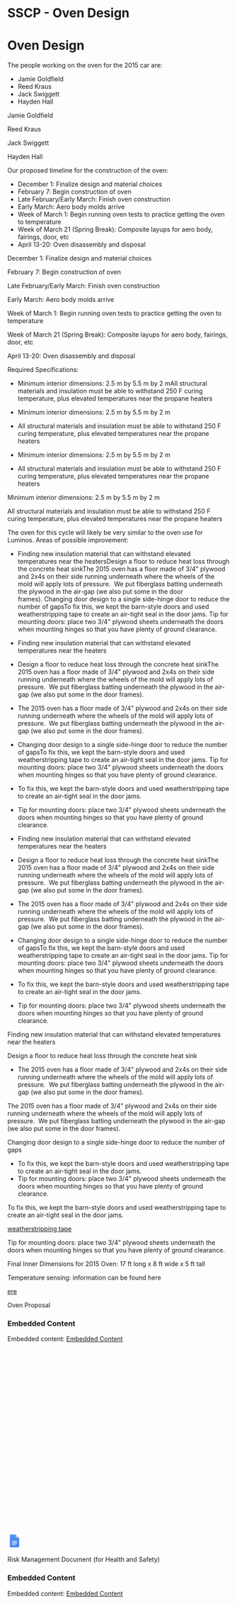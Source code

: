 # SSCP - Oven Design

# Oven Design

The people working on the oven for the 2015 car are:

* Jamie Goldfield
* Reed Kraus
* Jack Swiggett
* Hayden Hall

Jamie Goldfield

Reed Kraus

Jack Swiggett

Hayden Hall

Our proposed timeline for the construction of the oven:

* December 1: Finalize design and material choices
* February 7: Begin construction of oven
* Late February/Early March: Finish oven construction
* Early March: Aero body molds arrive
* Week of March 1: Begin running oven tests to practice getting the oven to temperature
* Week of March 21 (Spring Break): Composite layups for aero body, fairings, door, etc
* April 13-20: Oven disassembly and disposal

December 1: Finalize design and material choices

February 7: Begin construction of oven

Late February/Early March: Finish oven construction

Early March: Aero body molds arrive

Week of March 1: Begin running oven tests to practice getting the oven to temperature

Week of March 21 (Spring Break): Composite layups for aero body, fairings, door, etc

April 13-20: Oven disassembly and disposal

Required Specifications:

* Minimum interior dimensions: 2.5 m by 5.5 m by 2 mAll structural materials and insulation must be able to withstand 250 F curing temperature, plus elevated temperatures near the propane heaters
* Minimum interior dimensions: 2.5 m by 5.5 m by 2 m
* All structural materials and insulation must be able to withstand 250 F curing temperature, plus elevated temperatures near the propane heaters

* Minimum interior dimensions: 2.5 m by 5.5 m by 2 m
* All structural materials and insulation must be able to withstand 250 F curing temperature, plus elevated temperatures near the propane heaters

Minimum interior dimensions: 2.5 m by 5.5 m by 2 m

All structural materials and insulation must be able to withstand 250 F curing temperature, plus elevated temperatures near the propane heaters

The oven for this cycle will likely be very similar to the oven use for Luminos. Areas of possible improvement:

* Finding new insulation material that can withstand elevated temperatures near the heatersDesign a floor to reduce heat loss through the concrete heat sinkThe 2015 oven has a floor made of 3/4" plywood and 2x4s on their side running underneath where the wheels of the mold will apply lots of pressure.  We put fiberglass batting underneath the plywood in the air-gap (we also put some in the door frames). Changing door design to a single side-hinge door to reduce the number of gapsTo fix this, we kept the barn-style doors and used weatherstripping tape to create an air-tight seal in the door jams. Tip for mounting doors: place two 3/4" plywood sheets underneath the doors when mounting hinges so that you have plenty of ground clearance.  
* Finding new insulation material that can withstand elevated temperatures near the heaters
* Design a floor to reduce heat loss through the concrete heat sinkThe 2015 oven has a floor made of 3/4" plywood and 2x4s on their side running underneath where the wheels of the mold will apply lots of pressure.  We put fiberglass batting underneath the plywood in the air-gap (we also put some in the door frames). 
* The 2015 oven has a floor made of 3/4" plywood and 2x4s on their side running underneath where the wheels of the mold will apply lots of pressure.  We put fiberglass batting underneath the plywood in the air-gap (we also put some in the door frames). 
* Changing door design to a single side-hinge door to reduce the number of gapsTo fix this, we kept the barn-style doors and used weatherstripping tape to create an air-tight seal in the door jams. Tip for mounting doors: place two 3/4" plywood sheets underneath the doors when mounting hinges so that you have plenty of ground clearance.  
* To fix this, we kept the barn-style doors and used weatherstripping tape to create an air-tight seal in the door jams. 
* Tip for mounting doors: place two 3/4" plywood sheets underneath the doors when mounting hinges so that you have plenty of ground clearance.  

* Finding new insulation material that can withstand elevated temperatures near the heaters
* Design a floor to reduce heat loss through the concrete heat sinkThe 2015 oven has a floor made of 3/4" plywood and 2x4s on their side running underneath where the wheels of the mold will apply lots of pressure.  We put fiberglass batting underneath the plywood in the air-gap (we also put some in the door frames). 
* The 2015 oven has a floor made of 3/4" plywood and 2x4s on their side running underneath where the wheels of the mold will apply lots of pressure.  We put fiberglass batting underneath the plywood in the air-gap (we also put some in the door frames). 
* Changing door design to a single side-hinge door to reduce the number of gapsTo fix this, we kept the barn-style doors and used weatherstripping tape to create an air-tight seal in the door jams. Tip for mounting doors: place two 3/4" plywood sheets underneath the doors when mounting hinges so that you have plenty of ground clearance.  
* To fix this, we kept the barn-style doors and used weatherstripping tape to create an air-tight seal in the door jams. 
* Tip for mounting doors: place two 3/4" plywood sheets underneath the doors when mounting hinges so that you have plenty of ground clearance.  

Finding new insulation material that can withstand elevated temperatures near the heaters

Design a floor to reduce heat loss through the concrete heat sink

* The 2015 oven has a floor made of 3/4" plywood and 2x4s on their side running underneath where the wheels of the mold will apply lots of pressure.  We put fiberglass batting underneath the plywood in the air-gap (we also put some in the door frames). 

The 2015 oven has a floor made of 3/4" plywood and 2x4s on their side running underneath where the wheels of the mold will apply lots of pressure.  We put fiberglass batting underneath the plywood in the air-gap (we also put some in the door frames). 

Changing door design to a single side-hinge door to reduce the number of gaps

* To fix this, we kept the barn-style doors and used weatherstripping tape to create an air-tight seal in the door jams. 
* Tip for mounting doors: place two 3/4" plywood sheets underneath the doors when mounting hinges so that you have plenty of ground clearance.  

To fix this, we kept the barn-style doors and used weatherstripping tape to create an air-tight seal in the door jams. 

[ weatherstripping tape](http://www.homedepot.com/p/Frost-King-E-O-3-4-in-x-7-16-in-x-10-ft-Black-High-Density-Rubber-Foam-Weatherstrip-Tape-R734H/100047977?N=5yc1vZc3e3)

Tip for mounting doors: place two 3/4" plywood sheets underneath the doors when mounting hinges so that you have plenty of ground clearance.  

Final Inner Dimensions for 2015 Oven: 17 ft long x 8 ft wide x 5 ft tall

Temperature sensing: information can be found here

[ere](/stanford.edu/testduplicationsscp/home/sscp-2012-2013/composites-2012-2013/temperature-sensing)

Oven Proposal

[](https://docs.google.com/document/d/13Y77GUNNkzoxjCdpi3XaJzoHq2x3rOohoEZt3RjJRIQ/edit)

### Embedded Content

Embedded content: [Embedded Content]()

<iframe width="100%" height="400" src="" frameborder="0"></iframe>

![](../../../../../assets/docs_32dp.png)

Risk Management Document (for Health and Safety)

[](https://docs.google.com/document/d/12CIDW7zlSSsr5sTaFb6PHbopCdcv3zXzQXs35nSArdE/edit)

### Embedded Content

Embedded content: [Embedded Content]()

<iframe width="100%" height="400" src="" frameborder="0"></iframe>

![](../../../../../assets/docs_32dp.png)

Pictures of 2015 oven:

![](../../../../../assets/image_10a3f595a5.jpg)

![](../../../../../assets/image_1839f0781b.jpg)

![](../../../../../assets/image_69a6a6af50.jpg)

Method for securing vacuum bag to walls:

![](../../../../../assets/image_9070aaaa38.jpg)

![](../../../../../assets/image_c4b8b7dbb3.jpg)

Method for cutting circles:

![](../../../../../assets/image_fb06c26db5.jpg)

Pictures of the oven used for Luminos:

![](../../../../../assets/image_c2f10d6650.jpg)

![](../../../../../assets/image_5de9503b7f.jpg)

[](https://drive.google.com/folderview?id=1BrpE3jFS-5BR7rgx2KApkpQJGM3et-KO)

### Embedded Google Drive File

Google Drive File: [Embedded Content](https://drive.google.com/embeddedfolderview?id=1BrpE3jFS-5BR7rgx2KApkpQJGM3et-KO#list)

<iframe width="100%" height="400" src="https://drive.google.com/embeddedfolderview?id=1BrpE3jFS-5BR7rgx2KApkpQJGM3et-KO#list" frameborder="0"></iframe>


